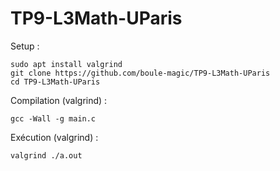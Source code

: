 # TP9-L3Math-UParis
Setup : 
```
sudo apt install valgrind
git clone https://github.com/boule-magic/TP9-L3Math-UParis
cd TP9-L3Math-UParis
```
Compilation (valgrind) : 
```
gcc -Wall -g main.c
```
Exécution (valgrind) : 
```
valgrind ./a.out
```
